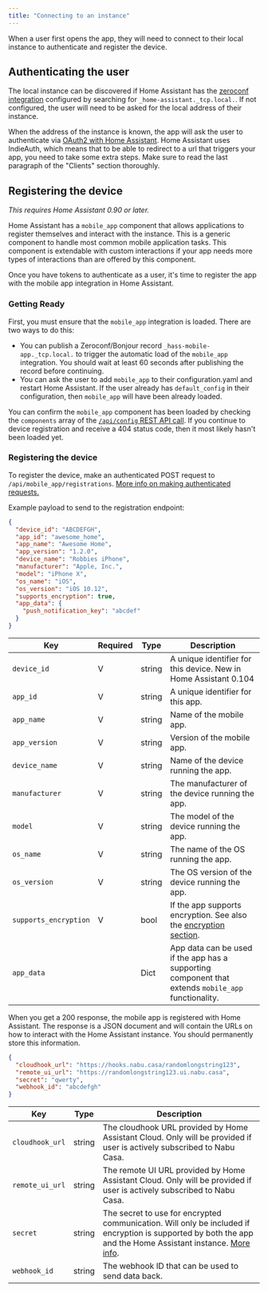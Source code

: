 ```yaml
---
title: "Connecting to an instance"
---
```


When a user first opens the app, they will need to connect to their local instance to authenticate and register the device.

## Authenticating the user

The local instance can be discovered if Home Assistant has the [zeroconf integration] configured by searching for `_home-assistant._tcp.local.`. If not configured, the user will need to be asked for the local address of their instance.

When the address of the instance is known, the app will ask the user to authenticate via [OAuth2 with Home Assistant]. Home Assistant uses IndieAuth, which means that to be able to redirect to a url that triggers your app, you need to take some extra steps. Make sure to read the last paragraph of the "Clients" section thoroughly.

[zeroconf integration]: https://www.home-assistant.io/integrations/zeroconf
[OAuth2 with Home Assistant]: auth_api.md

## Registering the device

_This requires Home Assistant 0.90 or later._

Home Assistant has a `mobile_app` component that allows applications to register themselves and interact with the instance. This is a generic component to handle most common mobile application tasks. This component is extendable with custom interactions if your app needs more types of interactions than are offered by this component.

Once you have tokens to authenticate as a user, it's time to register the app with the mobile app integration in Home Assistant.

### Getting Ready

First, you must ensure that the `mobile_app` integration is loaded. There are two ways to do this:

- You can publish a Zeroconf/Bonjour record `_hass-mobile-app._tcp.local.` to trigger the automatic load of the `mobile_app` integration. You should wait at least 60 seconds after publishing the record before continuing.
- You can ask the user to add `mobile_app` to their configuration.yaml and restart Home Assistant. If the user already has `default_config` in their configuration, then `mobile_app` will have been already loaded.

You can confirm the `mobile_app` component has been loaded by checking the `components` array of the [`/api/config` REST API call](/api/rest.md#get-apiconfig). If you continue to device registration and receive a 404 status code, then it most likely hasn't been loaded yet.

### Registering the device

To register the device, make an authenticated POST request to `/api/mobile_app/registrations`. [More info on making authenticated requests.](/auth_api.md#making-authenticated-requests)

Example payload to send to the registration endpoint:

```json
{
  "device_id": "ABCDEFGH",
  "app_id": "awesome_home",
  "app_name": "Awesome Home",
  "app_version": "1.2.0",
  "device_name": "Robbies iPhone",
  "manufacturer": "Apple, Inc.",
  "model": "iPhone X",
  "os_name": "iOS",
  "os_version": "iOS 10.12",
  "supports_encryption": true,
  "app_data": {
    "push_notification_key": "abcdef"
  }
}
```

| Key                   | Required | Type   | Description                                                                                                                  |
| --------------------- | -------- | ------ | ---------------------------------------------------------------------------------------------------                          |
| `device_id`           | V        | string | A unique identifier for this device. New in Home Assistant 0.104                                                             |
| `app_id`              | V        | string | A unique identifier for this app.                                                                                            |
| `app_name`            | V        | string | Name of the mobile app.                                                                                                      |
| `app_version`         | V        | string | Version of the mobile app.                                                                                                   |
| `device_name`         | V        | string | Name of the device running the app.                                                                                          |
| `manufacturer`        | V        | string | The manufacturer of the device running the app.                                                                              |
| `model`               | V        | string | The model of the device running the app.                                                                                     |
| `os_name`             | V        | string | The name of the OS running the app.                                                                                          |
| `os_version`          | V        | string | The OS version of the device running the app.                                                                                |
| `supports_encryption` | V        | bool   | If the app supports encryption. See also the [encryption section](/api/native-app-integration/sending-data.md#implementing-encryption).  |
| `app_data`            |          | Dict   | App data can be used if the app has a supporting component that extends `mobile_app` functionality.                          |

When you get a 200 response, the mobile app is registered with Home Assistant. The response is a JSON document and will contain the URLs on how to interact with the Home Assistant instance. You should permanently store this information.

```json
{
  "cloudhook_url": "https://hooks.nabu.casa/randomlongstring123",
  "remote_ui_url": "https://randomlongstring123.ui.nabu.casa",
  "secret": "qwerty",
  "webhook_id": "abcdefgh"
}
```

| Key             | Type   | Description                                                                                                                                                                                                            |
| --------------- | ------ | ---------------------------------------------------------------------------------------------------------------------------------------------------------------------------------------------------------------------- |
| `cloudhook_url` | string | The cloudhook URL provided by Home Assistant Cloud. Only will be provided if user is actively subscribed to Nabu Casa.                                                                                                 |
| `remote_ui_url` | string | The remote UI URL provided by Home Assistant Cloud. Only will be provided if user is actively subscribed to Nabu Casa.                                                                                                 |
| `secret`        | string | The secret to use for encrypted communication. Will only be included if encryption is supported by both the app and the Home Assistant instance. [More info](/api/native-app-integration/sending-data.md#implementing-encryption). |
| `webhook_id`    | string | The webhook ID that can be used to send data back.                                                                                                                                                                     |
